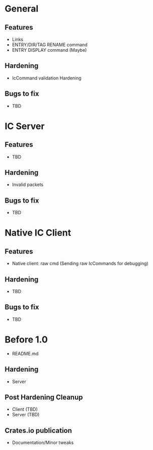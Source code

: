 # General
## Features
* Links
* ENTRY/DIR/TAG RENAME command
* ENTRY DISPLAY command (Maybe)
## Hardening
* IcCommand validation Hardening
## Bugs to fix
* TBD

# IC Server
## Features
* TBD
## Hardening
* Invalid packets
## Bugs to fix
* TBD

# Native IC Client
## Features
* Native client: raw cmd (Sending raw IcCommands for debugging)
## Hardening
* TBD
## Bugs to fix
* TBD

# Before 1.0
* README.md
## Hardening
* Server
## Post Hardening Cleanup
* Client (TBD)
* Server (TBD)
## Crates.io publication
* Documentation/Minor tweaks
